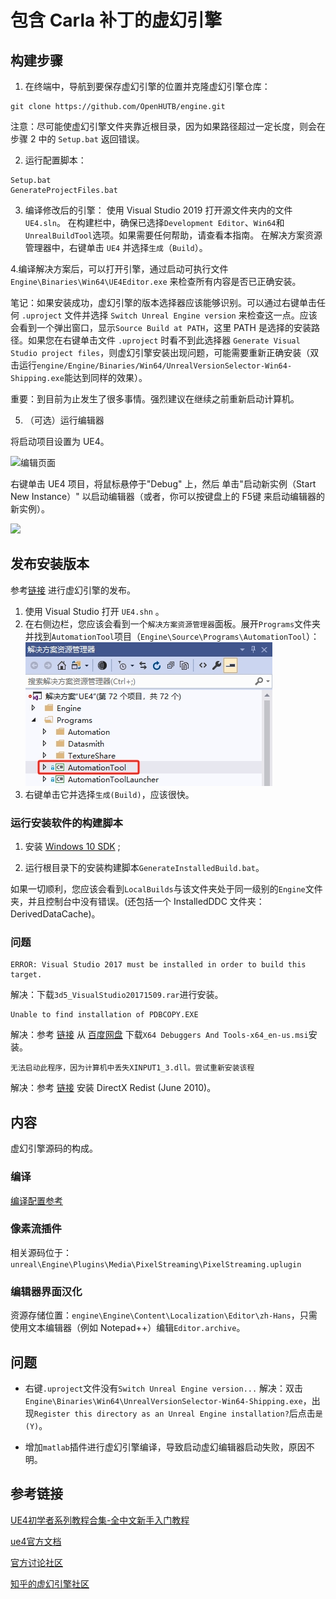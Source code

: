 包含 Carla 补丁的虚幻引擎
=============

## 构建步骤
1. 在终端中，导航到要保存虚幻引擎的位置并克隆虚幻引擎仓库：
```shell
git clone https://github.com/OpenHUTB/engine.git
```
注意：尽可能使虚幻引擎文件夹靠近根目录，因为如果路径超过一定长度，则会在步骤 2 中的 `Setup.bat` 返回错误。

2. 运行配置脚本：
```shell
Setup.bat
GenerateProjectFiles.bat
```
    
3. 编译修改后的引擎：
使用 Visual Studio 2019 打开源文件夹内的文件 `UE4.sln`。
在构建栏中，确保已选择`Development Editor`、`Win64`和`UnrealBuildTool`选项。如果需要任何帮助，请查看本指南。
在解决方案资源管理器中，右键单击 `UE4` 并选择`生成`（`Build`）。


4.编译解决方案后，可以打开引擎，通过启动可执行文件 `Engine\Binaries\Win64\UE4Editor.exe` 来检查所有内容是否已正确安装。

笔记：如果安装成功，虚幻引擎的版本选择器应该能够识别。可以通过右键单击任何 `.uproject` 文件并选择 `Switch Unreal Engine version` 来检查这一点。应该会看到一个弹出窗口，显示`Source Build at PATH`，这里 PATH 是选择的安装路径。如果您在右键单击文件 `.uproject` 时看不到此选择器 `Generate Visual Studio project files`，则虚幻引擎安装出现问题，可能需要重新正确安装（双击运行`engine/Engine/Binaries/Win64/UnrealVersionSelector-Win64-Shipping.exe`能达到同样的效果）。

重要：到目前为止发生了很多事情。强烈建议在继续之前重新启动计算机。

5. （可选）运行编辑器

将启动项目设置为 UE4。

<img src=https://docs.unrealengine.com/4.26/Images/ProductionPipelines/DevelopmentSetup/BuildingUnrealEngine/SetUE4_StartPrj.webp alt="编辑页面" width="480" />


右键单击 UE4 项目，将鼠标悬停于"Debug" 上，然后 单击"启动新实例（Start New Instance）" 以启动编辑器（或者，你可以按键盘上的 F5键 来启动编辑器的新实例）。

<img src=https://docs.unrealengine.com/4.26/Images/ProductionPipelines/DevelopmentSetup/BuildingUnrealEngine/RunCompiledWindowsEditor.webp width="480" />


## 发布安装版本
参考[链接](https://github.com/chiefGui/ue-from-source?tab=readme-ov-file#step-by-step-1) 进行虚幻引擎的发布。

1. 使用 Visual Studio 打开 `UE4.shn` 。
2. 在右侧边栏，您应该会看到一个`解决方案资源管理器`面板。展开`Programs`文件夹并找到`AutomationTool`项目（`Engine\Source\Programs\AutomationTool`）：
![Image](Engine/Documentation/fig/AutomationTool.png)
3. 右键单击它并选择`生成(Build)`，应该很快。

### 运行安装软件的构建脚本
1. 安装 [Windows 10 SDK](https://developer.microsoft.com/en-us/windows/downloads/windows-10-sdk) ;

2. 运行根目录下的安装构建脚本`GenerateInstalledBuild.bat`。

如果一切顺利，您应该会看到`LocalBuilds`与该文件夹处于同一级别的`Engine`文件夹，并且控制台中没有错误。(还包括一个 InstalledDDC 文件夹：DerivedDataCache)。


### 问题
```text
ERROR: Visual Studio 2017 must be installed in order to build this target.
```
解决：下载`3d5_VisualStudio20171509.rar`进行安装。


```text
Unable to find installation of PDBCOPY.EXE
```
解决：参考 [链接](https://arenas0.com/2018/12/03/UE4_Learn_Build_Binary/) 从 [百度网盘](https://pan.baidu.com/s/1Y0PQeHCMQh7Ln12d_p_Rzw) 下载`X64 Debuggers And Tools-x64_en-us.msi`安装。

```text
无法启动此程序，因为计算机中丢失XINPUT1_3.dll。尝试重新安装该程
```
解决：参考 [链接](http://www.codefaq.cn/category/Windows/) 安装 DirectX Redist (June 2010)。



## 内容
虚幻引擎源码的构成。

### 编译
[编译配置参考](https://docs.unrealengine.com/4.26/zh-CN/ProductionPipelines/DevelopmentSetup/BuildConfigurations/)

### 像素流插件
相关源码位于：`unreal\Engine\Plugins\Media\PixelStreaming\PixelStreaming.uplugin`

### 编辑器界面汉化
资源存储位置：`engine\Engine\Content\Localization\Editor\zh-Hans`，只需使用文本编辑器（例如 Notepad++）编辑`Editor.archive`。



## 问题
* 右键`.uproject`文件没有`Switch Unreal Engine version...`
解决：双击`Engine\Binaries\Win64\UnrealVersionSelector-Win64-Shipping.exe`，出现`Register this directory as an Unreal Engine installation?`后点击`是(Y)`。

* 增加`matlab`插件进行虚幻引擎编译，导致启动虚幻编辑器启动失败，原因不明。


## 参考链接
[UE4初学者系列教程合集-全中文新手入门教程](https://www.bilibili.com/video/BV164411Y732/?share_source=copy_web&vd_source=d956d8d73965ffb619958f94872d7c57  )

[ue4官方文档](https://docs.unrealengine.com/4.26/zh-CN/)

[官方讨论社区](https://forums.unrealengine.com/categories?tag=unreal-engine)

[知乎的虚幻引擎社区](https://zhuanlan.zhihu.com/egc-community)
